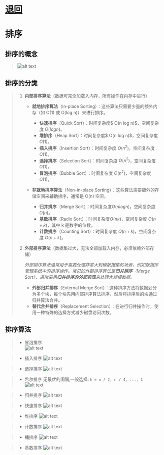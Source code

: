 # [退回](../README.md)
# 排序

## 排序的概念
> ![alt text](../资源/排序的概念.png)

## 排序的分类
> 1. **内部排序算法**（数据可完全加载入内存，所有操作在内存中进行）
>    - **就地排序算法**（In-place Sorting）：这些算法只需要少量的额外内存（如 O(1) 或 O(log n)）来进行排序。
>      - **快速排序**（Quick Sort）：时间复杂度$ O(n log n)$，空间复杂度 $O(log n)$。
>      - **堆排序**（Heap Sort）：时间复杂度$ O(n log n)$，空间复杂度 $O(1)$。
>      - **插入排序**（Insertion Sort）：时间复杂度 $O(n^2)$，空间复杂度 $O(1)$。
>      - **选择排序**（Selection Sort）：时间复杂度 $O(n^2)$，空间复杂度 $O(1)$。
>      - **冒泡排序**（Bubble Sort）：时间复杂度 $O(n^2)$，空间复杂度 $O(1)$。
>   
>    - **非就地排序算法**（Non-in-place Sorting）：这些算法需要额外的存储空间来辅助排序，通常是 O(n) 空间。
>      - **归并排序**（Merge Sort）：时间复杂度$O(n log n)$，空间复杂度 $O(n)$。
>      - **基数排序**（Radix Sort）：时间复杂度$O(nk)$，空间复杂度 $O(n + k)$，其中 k 是数字的位数。
>      - **计数排序**（Counting Sort）：时间复杂度 $O(n + k)$，空间复杂度 $O(n + k)$。
> 2. **外部排序算法**（数据集过大，无法全部加载入内存，必须依赖外部存储）
> 
>    *外部排序算法通常用于需要处理非常大规模数据集的场景，例如数据库管理系统中的排序操作。常见的外部排序算法是**归并排序**（Merge Sort），通常采用**归并排序的外部实现**来处理大规模数据。*
>    - **外部归并排序**（External Merge Sort）：这种排序方法将数据划分为多个块，每个块先用内部排序算法排序，然后将排序后的块通过归并算法合并。
>    - **替代合并排序**（Replacement Selection）：在进行归并操作时，使用一种特殊的选择方式减少磁盘访问次数。

## 排序算法
> - 冒泡排序  
> ![alt text](../资源/冒牌排序.drawio.png)

> - 插入排序
> ![alt text](../资源/插入排序.drawio.png)

> - 选择排序
>![alt text](../资源/选择排序.drawio.png)

> - 希尔排序
> 无最优的间隔,一般选择: `h = n / 2, n / 4, ..., 1`
>![alt text](../资源/希尔排序.drawio.png)

> - 归并排序
> ![alt text](../资源/归并排序.drawio.png)

> - 快速排序
> ![alt text](../资源/快速排序.drawio.png)

> - 堆排序
>![alt text](../资源/堆排序.drawio.png)

> - 计数排序
> ![alt text](../资源/计数排序.drawio.png)

> - 桶排序
> ![alt text](../资源/桶排序.drawio.png)

> - 基数排序
> ![alt text](../资源/排序算法总结.png)
